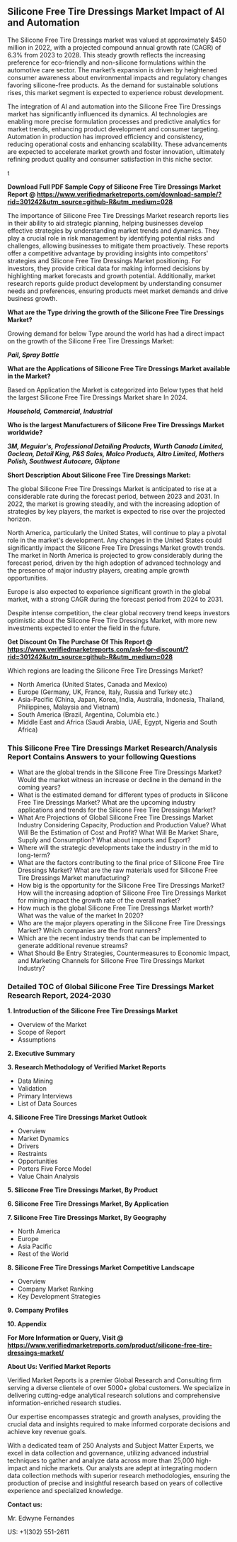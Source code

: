 <h2>Silicone Free Tire Dressings Market Impact of AI and Automation</h2><p>The Silicone Free Tire Dressings market was valued at approximately $450 million in 2022, with a projected compound annual growth rate (CAGR) of 6.3% from 2023 to 2028. This steady growth reflects the increasing preference for eco-friendly and non-silicone formulations within the automotive care sector. The market’s expansion is driven by heightened consumer awareness about environmental impacts and regulatory changes favoring silicone-free products. As the demand for sustainable solutions rises, this market segment is expected to experience robust development.</p><p>The integration of AI and automation into the Silicone Free Tire Dressings market has significantly influenced its dynamics. AI technologies are enabling more precise formulation processes and predictive analytics for market trends, enhancing product development and consumer targeting. Automation in production has improved efficiency and consistency, reducing operational costs and enhancing scalability. These advancements are expected to accelerate market growth and foster innovation, ultimately refining product quality and consumer satisfaction in this niche sector.</p>t</p><p id="" class=""><strong>Download Full PDF Sample Copy of Silicone Free Tire Dressings Market Report @ <a href="https://www.verifiedmarketreports.com/download-sample/?rid=301242&utm_source=github-R&utm_medium=028" target="_blank">https://www.verifiedmarketreports.com/download-sample/?rid=301242&utm_source=github-R&utm_medium=028</a></strong></p><p>The importance of&nbsp;Silicone Free Tire Dressings Market research reports lies in their ability to aid strategic planning, helping businesses develop effective strategies by understanding market trends and dynamics. They play a crucial role in risk management by identifying potential risks and challenges, allowing businesses to mitigate them proactively. These reports offer a competitive advantage by providing insights into competitors' strategies and Silicone Free Tire Dressings Market positioning. For investors, they provide critical data for making informed decisions by highlighting market forecasts and growth potential. Additionally, market research reports guide product development by understanding consumer needs and preferences, ensuring products meet market demands and drive business growth.</p><p><strong>What are the&nbsp;Type driving the growth of the Silicone Free Tire Dressings Market?</strong></p><p id="" class="">Growing demand for below Type around the world has had a direct impact on the growth of the Silicone Free Tire Dressings Market:</p><em><strong>Pail, Spray Bottle</strong></em></p><strong>What are the&nbsp;Applications&nbsp;of Silicone Free Tire Dressings Market available in the Market?</strong></p><p id="" class="">Based on Application the Market is categorized into Below types that held the largest Silicone Free Tire Dressings Market share In 2024.</p><em><strong>Household, Commercial, Industrial</strong></em></p><strong>Who is the largest Manufacturers of Silicone Free Tire Dressings Market worldwide?</strong></p><p><em><strong>3M, Meguiar's, Professional Detailing Products, Wurth Canada Limited, Goclean, Detail King, P&S Sales, Malco Products, Altro Limited, Mothers Polish, Southwest Autocare, Gliptone</strong></em></p><p id="" class=""><strong>Short Description About Silicone Free Tire Dressings Market:</strong></p><p>The global Silicone Free Tire Dressings Market is anticipated to rise at a considerable rate during the forecast period, between 2023 and 2031. In 2022, the market is growing steadily, and with the increasing adoption of strategies by key players, the market is expected to rise over the projected horizon.</p><p>North America, particularly the United States, will continue to play a pivotal role in the market's development. Any changes in the United States could significantly impact the Silicone Free Tire Dressings Market growth trends. The market in North America is projected to grow considerably during the forecast period, driven by the high adoption of advanced technology and the presence of major industry players, creating ample growth opportunities.</p><p>Europe is also expected to experience significant growth in the global market, with a strong CAGR during the forecast period from 2024 to 2031.</p><p>Despite intense competition, the clear global recovery trend keeps investors optimistic about the Silicone Free Tire Dressings Market, with more new investments expected to enter the field in the future.</p><p id="" class=""><strong>Get Discount On The Purchase Of This Report @ <a href="https://www.verifiedmarketreports.com/ask-for-discount/?rid=301242&utm_source=github-R&utm_medium=028" target="_blank">https://www.verifiedmarketreports.com/ask-for-discount/?rid=301242&utm_source=github-R&utm_medium=028</a></strong></p>Which regions are leading the Silicone Free Tire Dressings Market?</p><ul><li>North America (United States, Canada and Mexico)</li><li>Europe (Germany, UK, France, Italy, Russia and Turkey etc.)</li><li>Asia-Pacific (China, Japan, Korea, India, Australia, Indonesia, Thailand, Philippines, Malaysia and Vietnam)</li><li>South America (Brazil, Argentina, Columbia etc.)</li><li>Middle East and Africa (Saudi Arabia, UAE, Egypt, Nigeria and South Africa)</li></ul><h3 id="" class="">This Silicone Free Tire Dressings Market Research/Analysis Report Contains Answers to your following Questions</h3><ul><li>What are the global trends in the Silicone Free Tire Dressings Market? Would the market witness an increase or decline in the demand in the coming years?</li><li>What is the estimated demand for different types of products in Silicone Free Tire Dressings Market? What are the upcoming industry applications and trends for the Silicone Free Tire Dressings Market?</li><li>What Are Projections of Global Silicone Free Tire Dressings Market Industry Considering Capacity, Production and Production Value? What Will Be the Estimation of Cost and Profit? What Will Be Market Share, Supply and Consumption? What about imports and Export?</li><li>Where will the strategic developments take the industry in the mid to long-term?</li><li>What are the factors contributing to the final price of Silicone Free Tire Dressings Market? What are the raw materials used for Silicone Free Tire Dressings Market manufacturing?</li><li>How big is the opportunity for the Silicone Free Tire Dressings Market? How will the increasing adoption of Silicone Free Tire Dressings Market for mining impact the growth rate of the overall market?</li><li>How much is the global Silicone Free Tire Dressings Market worth? What was the value of the market In 2020?</li><li>Who are the major players operating in the Silicone Free Tire Dressings Market? Which companies are the front runners?</li><li>Which are the recent industry trends that can be implemented to generate additional revenue streams?</li><li>What Should Be Entry Strategies, Countermeasures to Economic Impact, and Marketing Channels for Silicone Free Tire Dressings Market Industry?</li></ul><h3 id="" class="">Detailed TOC of Global Silicone Free Tire Dressings Market Research Report, 2024-2030</h3><p id="" class=""><strong>1. Introduction of the Silicone Free Tire Dressings Market</strong></p><ul><li>Overview of the Market</li><li>Scope of Report</li><li>Assumptions</li></ul><p id="" class=""><strong>2. Executive Summary</strong></p><p id="" class=""><strong>3. Research Methodology of Verified Market Reports</strong></p><ul><li>Data Mining</li><li>Validation</li><li>Primary Interviews</li><li>List of Data Sources</li></ul><p id="" class=""><strong>4. Silicone Free Tire Dressings Market Outlook</strong></p><ul><li>Overview</li><li>Market Dynamics</li><li>Drivers</li><li>Restraints</li><li>Opportunities</li><li>Porters Five Force Model</li><li>Value Chain Analysis</li></ul><p id="" class=""><strong>5. Silicone Free Tire Dressings Market, By Product</strong></p><p id="" class=""><strong>6. Silicone Free Tire Dressings Market, By Application</strong></p><p id="" class=""><strong>7. Silicone Free Tire Dressings Market, By Geography</strong></p><ul><li>North America</li><li>Europe</li><li>Asia Pacific</li><li>Rest of the World</li></ul><p id="" class=""><strong>8. Silicone Free Tire Dressings Market Competitive Landscape</strong></p><ul><li>Overview</li><li>Company Market Ranking</li><li>Key Development Strategies</li></ul><p id="" class=""><strong>9. Company Profiles</strong></p><p id="" class=""><strong>10. Appendix</strong></p><p id="" class=""><strong>For More Information or Query, Visit @ <a href="https://www.verifiedmarketreports.com/product/silicone-free-tire-dressings-market/" target="_blank">https://www.verifiedmarketreports.com/product/silicone-free-tire-dressings-market/</a></strong></p><p id="" class=""><strong>About Us: Verified Market Reports</strong></p><p id="" class="">Verified Market Reports is a premier Global Research and Consulting firm serving a diverse clientele of over 5000+ global customers. We specialize in delivering cutting-edge analytical research solutions and comprehensive information-enriched research studies.</p><p id="" class="">Our expertise encompasses strategic and growth analyses, providing the crucial data and insights required to make informed corporate decisions and achieve key revenue goals.</p><p id="" class="">With a dedicated team of 250 Analysts and Subject Matter Experts, we excel in data collection and governance, utilizing advanced industrial techniques to gather and analyze data across more than 25,000 high-impact and niche markets. Our analysts are adept at integrating modern data collection methods with superior research methodologies, ensuring the production of precise and insightful research based on years of collective experience and specialized knowledge.</p><p id="" class=""><strong>Contact us:</strong></p><p id="" class="">Mr. Edwyne Fernandes</p><p id="" class="">US: +1(302) 551-2611</p>